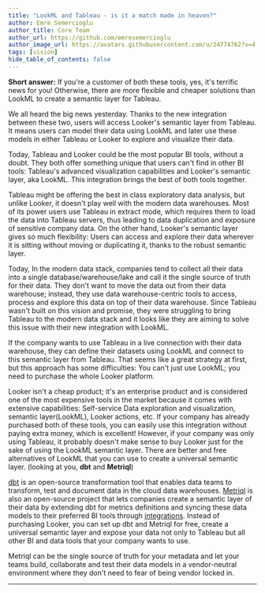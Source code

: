 ```yaml
---
title: "LookML and Tableau - is it a match made in heaven?"
author: Emre Semercioglu
author_title: Core Team
author_url: https://github.com/emresemercioglu
author_image_url: https://avatars.githubusercontent.com/u/24774762?v=4
tags: [vision]
hide_table_of_contents: false
---
```


**Short answer:** If you're a customer of both these tools, yes, it's terrific news for you! Otherwise, there are more flexible and cheaper solutions than LookML to create a semantic layer for Tableau.
<!--truncate-->

We all heard the big news yesterday. Thanks to the new integration between these two, users will access Looker's semantic layer from Tableau. It means users can model their data using LookML and later use these models in either Tableau or Looker to explore and visualize their data.

Today, Tableau and Looker could be the most popular BI tools, without a doubt. They both offer something unique that users can't find in other BI tools: Tableau's advanced visualization capabilities and Looker's semantic layer, aka LookML. This integration brings the best of both tools together. 

Tableau might be offering the best in class exploratory data analysis, but unlike Looker, it doesn't play well with the modern data warehouses. Most of its power users use Tableau in extract mode, which requires them to load the data into Tableau servers, thus leading to data duplication and exposure of sensitive company data. On the other hand, Looker's semantic layer gives so much flexibility: Users can access and explore their data wherever it is sitting without moving or duplicating it, thanks to the robust semantic layer. 

Today, In the modern data stack, companies tend to collect all their data into a single database/warehouse/lake and call it the single source of truth for their data. They don't want to move the data out from their data warehouse; instead, they use data warehouse-centric tools to access, process and explore this data on top of their data warehouse. Since Tableau wasn't built on this vision and promise, they were struggling to bring Tableau to the modern data stack and it looks like they are aiming to solve this issue with their new integration with LookML.

If the company wants to use Tableau in a live connection with their data warehouse, they can define their datasets using LookML and connect to this semantic layer from Tableau. That seems like a great strategy at first, but this approach has some difficulties: You can't just use LookML; you need to purchase the whole Looker platform. 

Looker isn't a cheap product; it's an enterprise product and is considered one of the most expensive tools in the market because it comes with extensive capabilities: Self-service Data exploration and visualization, semantic layer(LookML), Looker actions, etc. If your company has already purchased both of these tools, you can easily use this integration without paying extra money, which is excellent! However, if your company was only using Tableau, it probably doesn't make sense to buy Looker just for the sake of using the LookML semantic layer. There are better and free alternatives of LookML that you can use to create a universal semantic layer. (looking at you, **dbt** and **Metriql**)

[dbt](https://www.getdbt.com) is an open-source transformation tool that enables data teams to transform, test and document data in the cloud data warehouses. [Metriql](https://metriql.com) is also an open-source project that lets companies create a semantic layer of their data by extending dbt for metrics definitions and syncing these data models to their preferred BI tools through [integrations](https://metriql.com/integrations/bi-tools/index). Instead of purchasing Looker, you can set up dbt and Metriql for free, create a universal semantic layer and expose your data not only to Tableau but all other BI and data tools that your company wants to use.

Metriql can be the single source of truth for your metadata and let your teams build, collaborate and test their data models in a vendor-neutral environment where they don't need to fear of being vendor locked in.

-----
